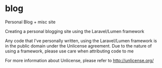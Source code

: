 # blog
Personal Blog + misc site

Creating a personal blogging site using the Laravel/Lumen framework

Any code that I've personally written, using the Laravel/Lumen framework is in the public domain under the Unlicense agreement. Due to the nature of using a framework, please use care when attributing code to me

For more information about Unlicense, please refer to <http://unlicense.org/>
